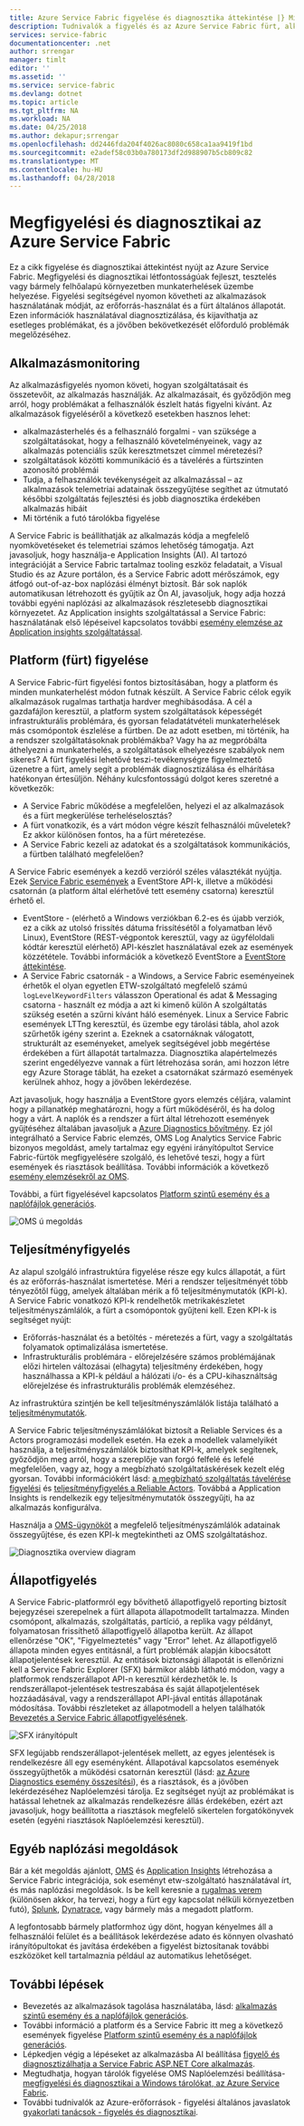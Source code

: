 ```yaml
---
title: Azure Service Fabric figyelése és diagnosztika áttekintése |} Microsoft Docs
description: Tudnivalók a figyelés és az Azure Service Fabric fürt, alkalmazások és szolgáltatások diagnosztika.
services: service-fabric
documentationcenter: .net
author: srrengar
manager: timlt
editor: ''
ms.assetid: ''
ms.service: service-fabric
ms.devlang: dotnet
ms.topic: article
ms.tgt_pltfrm: NA
ms.workload: NA
ms.date: 04/25/2018
ms.author: dekapur;srrengar
ms.openlocfilehash: dd2446fda204f4026ac8080c658ca1aa9419f1bd
ms.sourcegitcommit: e2adef58c03b0a780173df2d988907b5cb809c82
ms.translationtype: MT
ms.contentlocale: hu-HU
ms.lasthandoff: 04/28/2018
---
```

# <a name="monitoring-and-diagnostics-for-azure-service-fabric"></a>Megfigyelési és diagnosztikai az Azure Service Fabric

Ez a cikk figyelése és diagnosztikai áttekintést nyújt az Azure Service Fabric. Megfigyelési és diagnosztikai létfontosságúak fejleszt, tesztelés vagy bármely felhőalapú környezetben munkaterhelések üzembe helyezése. Figyelési segítségével nyomon követheti az alkalmazások használatának módját, az erőforrás-használat és a fürt általános állapotát. Ezen információk használatával diagnosztizálása, és kijavíthatja az esetleges problémákat, és a jövőben bekövetkezését előforduló problémák megelőzéséhez. 

## <a name="application-monitoring"></a>Alkalmazásmonitoring
Az alkalmazásfigyelés nyomon követi, hogyan szolgáltatásait és összetevőit, az alkalmazás használják. Az alkalmazásait, és győződjön meg arról, hogy problémákat a felhasználók észlelt hatás figyelni kívánt. Az alkalmazások figyeléséről a következő esetekben hasznos lehet:
* alkalmazásterhelés és a felhasználó forgalmi - van szüksége a szolgáltatásokat, hogy a felhasználó követelményeinek, vagy az alkalmazás potenciális szűk keresztmetszet címmel méretezési?
* szolgáltatások közötti kommunikáció és a távelérés a fürtszinten azonosító problémái
* Tudja, a felhasználók tevékenységeit az alkalmazással – az alkalmazások telemetriai adatainak összegyűjtése segíthet az útmutató későbbi szolgáltatás fejlesztési és jobb diagnosztika érdekében alkalmazás hibáit
* Mi történik a futó tárolókba figyelése

A Service Fabric is beállíthatják az alkalmazás kódja a megfelelő nyomkövetéseket és telemetriai számos lehetőség támogatja. Azt javasoljuk, hogy használja-e Application Insights (AI). AI tartozó integrációját a Service Fabric tartalmaz tooling eszköz feladatait, a Visual Studio és az Azure portálon, és a Service Fabric adott mérőszámok, egy átfogó out-of-az-box naplózási élményt biztosít. Bár sok naplók automatikusan létrehozott és gyűjtik az Ön AI, javasoljuk, hogy adja hozzá további egyéni naplózási az alkalmazások részletesebb diagnosztikai környezetet. Az Application insights szolgáltatással a Service Fabric: használatának első lépéseivel kapcsolatos további [esemény elemzése az Application insights szolgáltatással](service-fabric-diagnostics-event-analysis-appinsights.md).

## <a name="platform-cluster-monitoring"></a>Platform (fürt) figyelése
A Service Fabric-fürt figyelési fontos biztosításában, hogy a platform és minden munkaterhelést módon futnak készült. A Service Fabric célok egyik alkalmazások rugalmas tarthatja hardver meghibásodása. A cél a gazdafájlon keresztül, a platform system szolgáltatások képességét infrastrukturális problémára, és gyorsan feladatátvételi munkaterhelések más csomópontok észlelése a fürtben. De az adott esetben, mi történik, ha a rendszer szolgáltatásoknak problémákba? Vagy ha az megpróbálta áthelyezni a munkaterhelés, a szolgáltatások elhelyezésre szabályok nem sikeres? A fürt figyelési lehetővé teszi-tevékenységre figyelmeztető üzenetre a fürt, amely segít a problémák diagnosztizálása és elhárítása hatékonyan értesüljön. Néhány kulcsfontosságú dolgot keres szeretné a következők:
* A Service Fabric működése a megfelelően, helyezi el az alkalmazások és a fürt megkerülése terheléselosztás? 
* A fürt vonatkozik, és a várt módon végre készít felhasználói műveletek? Ez akkor különösen fontos, ha a fürt méretezése.
* A Service Fabric kezeli az adatokat és a szolgáltatások kommunikációs, a fürtben található megfelelően?

A Service Fabric események a kezdő verzióról széles választékát nyújtja. Ezek [Service Fabric események](service-fabric-diagnostics-events.md) a EventStore API-k, illetve a működési csatornán (a platform által elérhetővé tett esemény csatorna) keresztül érhető el. 
* EventStore - (elérhető a Windows verziókban 6.2-es és újabb verziók, ez a cikk az utolsó frissítés dátuma frissítésétől a folyamatban lévő Linux), EventStore (REST-végpontok keresztül, vagy az ügyféloldali kódtár keresztül elérhető) API-készlet használatával ezek az események közzététele. További információk a következő EventStore a [EventStore áttekintése](service-fabric-diagnostics-eventstore.md).
* A Service Fabric csatornák - a Windows, a Service Fabric eseményeinek érhetők el olyan egyetlen ETW-szolgáltató megfelelő számú `logLevelKeywordFilters` válasszon Operational és adat & Messaging csatorna - használt ez módja a azt ki kimenő külön A szolgáltatás szükség esetén a szűrni kívánt háló események. Linux a Service Fabric események LTTng keresztül, és üzembe egy tárolási tábla, ahol azok szűrhetők igény szerint a. Ezeknek a csatornáknak válogatott, strukturált az eseményeket, amelyek segítségével jobb megértése érdekében a fürt állapotát tartalmazza. Diagnosztika alapértelmezés szerint engedélyezve vannak a fürt létrehozása során, ami hozzon létre egy Azure Storage táblát, ha ezeket a csatornákat származó események kerülnek ahhoz, hogy a jövőben lekérdezése. 

Azt javasoljuk, hogy használja a EventStore gyors elemzés céljára, valamint hogy a pillanatkép meghatározni, hogy a fürt működéséről, és ha dolog hogy a várt. A naplók és a rendszer a fürt által létrehozott események gyűjtéséhez általában javasoljuk a [Azure Diagnostics bővítmény](service-fabric-diagnostics-event-aggregation-wad.md). Ez jól integrálható a Service Fabric elemzés, OMS Log Analytics Service Fabric bizonyos megoldást, amely tartalmaz egy egyéni irányítópultot Service Fabric-fürtök megfigyelésére szolgáló, és lehetővé teszi, hogy a fürt események és riasztások beállítása. További információk a következő [esemény elemzésekről az OMS](service-fabric-diagnostics-event-analysis-oms.md). 

 További, a fürt figyelésével kapcsolatos [Platform szintű esemény és a naplófájlok generációs](service-fabric-diagnostics-event-generation-infra.md).


 ![OMS ú megoldás](media/service-fabric-diagnostics-event-analysis-oms/service-fabric-solution.png)

## <a name="performance-monitoring"></a>Teljesítményfigyelés
Az alapul szolgáló infrastruktúra figyelése része egy kulcs állapotát, a fürt és az erőforrás-használat ismertetése. Méri a rendszer teljesítményét több tényezőtől függ, amelyek általában mérik a fő teljesítménymutatók (KPI-k). A Service Fabric vonatkozó KPI-k rendelhetők metrikakészletet teljesítményszámlálók, a fürt a csomópontok gyűjteni kell.
Ezen KPI-k is segítséget nyújt:
* Erőforrás-használat és a betöltés - méretezés a fürt, vagy a szolgáltatás folyamatok optimalizálása ismertetése.
* Infrastrukturális problémára - előrejelzésére számos problémájának előzi hirtelen változásai (elhagyta) teljesítmény érdekében, hogy használhassa a KPI-k például a hálózati i/o- és a CPU-kihasználtság előrejelzése és infrastrukturális problémák elemzéséhez.

Az infrastruktúra szintjén be kell teljesítményszámlálók listája található a [teljesítménymutatók](service-fabric-diagnostics-event-generation-perf.md). 

A Service Fabric teljesítményszámlálókat biztosít a Reliable Services és a Actors programozási modellek esetén. Ha ezek a modellek valamelyikét használja, a teljesítményszámlálók biztosíthat KPI-k, amelyek segítenek, győződjön meg arról, hogy a szereplője van forgó felfelé és lefelé megfelelően, vagy az, hogy a megbízható szolgáltatáskérések kezelt elég gyorsan. További információkért lásd: [a megbízható szolgáltatás távelérése figyelési](service-fabric-reliable-serviceremoting-diagnostics.md#performance-counters) és [teljesítményfigyelés a Reliable Actors](service-fabric-reliable-actors-diagnostics.md#performance-counters). Továbbá a Application Insights is rendelkezik egy teljesítménymutatók összegyűjti, ha az alkalmazás konfigurálva.

Használja a [OMS-ügynököt](service-fabric-diagnostics-oms-agent.md) a megfelelő teljesítményszámlálók adatainak összegyűjtése, és ezen KPI-k megtekintheti az OMS szolgáltatáshoz.

![Diagnosztika overview diagram](media/service-fabric-diagnostics-overview/diagnostics-overview.png)

## <a name="health-monitoring"></a>Állapotfigyelés
A Service Fabric-platformról egy bővíthető állapotfigyelő reporting biztosít bejegyzései szerepelnek a fürt állapota állapotmodellt tartalmazza. Minden csomópont, alkalmazás, szolgáltatás, partíció, a replika vagy példányt, folyamatosan frissíthető állapotfigyelő állapotba került. Az állapot ellenőrzése "OK", "Figyelmeztetés" vagy "Error" lehet. Az állapotfigyelő állapota minden egyes entitásnál, a fürt problémák alapján kibocsátott állapotjelentések keresztül. Az entitások biztonsági állapotát is ellenőrizni kell a Service Fabric Explorer (SFX) bármikor alább látható módon, vagy a platformok rendszerállapot API-n keresztül kérdezhetők le. Is rendszerállapot-jelentések testreszabása és saját állapotjelentések hozzáadásával, vagy a rendszerállapot API-jával entitás állapotának módosítása. További részleteket az állapotmodell a helyen találhatók [Bevezetés a Service Fabric állapotfigyelésének](service-fabric-health-introduction.md).

![SFX irányítópult](media/service-fabric-diagnostics-overview/sfx-healthstatus.png)

SFX legújabb rendszerállapot-jelentések mellett, az egyes jelentések is rendelkezésre áll egy eseményként. Állapotával kapcsolatos események összegyűjthetők a működési csatornán keresztül (lásd: [az Azure Diagnostics esemény összesítési](service-fabric-diagnostics-event-aggregation-wad.md#log-collection-configurations)), és a riasztások, és a jövőben lekérdezéséhez Naplóelemzési tárolja. Ez segítséget nyújt az problémákat is hatással lehetnek az alkalmazás rendelkezésre állás érdekében, ezért azt javasoljuk, hogy beállította a riasztások megfelelő sikertelen forgatókönyvek esetén (egyéni riasztások Naplóelemzési keresztül).

## <a name="other-logging-solutions"></a>Egyéb naplózási megoldások

Bár a két megoldás ajánlott, [OMS](service-fabric-diagnostics-event-analysis-oms.md) és [Application Insights](service-fabric-diagnostics-event-analysis-appinsights.md) létrehozása a Service Fabric integrációja, sok eseményt etw-szolgáltató használatával írt, és más naplózási megoldások. Is be kell keresnie a [rugalmas verem](https://www.elastic.co/products) (különösen akkor, ha tervezi, hogy a fürt egy kapcsolat nélküli környezetben futó), [Splunk](https://www.splunk.com/), [Dynatrace](https://www.dynatrace.com/), vagy bármely más a megadott platform. 

A legfontosabb bármely platformhoz úgy dönt, hogyan kényelmes áll a felhasználói felület és a beállítások lekérdezése adato és könnyen olvasható irányítópultokat és javítása érdekében a figyelést biztosítanak további eszközöket kell tartalmaznia például az automatikus lehetőséget.

## <a name="next-steps"></a>További lépések

* Bevezetés az alkalmazások tagolása használatába, lásd: [alkalmazás szintű esemény és a naplófájlok generációs](service-fabric-diagnostics-event-generation-app.md).
* További információ a platform és a Service Fabric itt meg a következő események figyelése [Platform szintű esemény és a naplófájlok generációs](service-fabric-diagnostics-event-generation-infra.md).
* Lépkedjen végig a lépéseket az alkalmazásba AI beállítása [figyelő és diagnosztizálhatja a Service Fabric ASP.NET Core alkalmazás](service-fabric-tutorial-monitoring-aspnet.md).
* Megtudhatja, hogyan tárolók figyelése OMS Naplóelemzési beállítása- [megfigyelési és diagnosztikai a Windows tárolókat, az Azure Service Fabric](service-fabric-tutorial-monitoring-wincontainers.md).
* További tudnivalók az Azure-erőforrások - figyelési általános javaslatok [gyakorlati tanácsok - figyelés és diagnosztikai](https://docs.microsoft.com/azure/architecture/best-practices/monitoring). 
